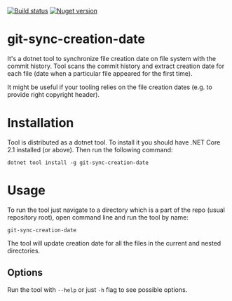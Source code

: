 [![Build status](https://ci.appveyor.com/api/projects/status/t3djtth456h5ff3x/branch/master?svg=true)](https://ci.appveyor.com/project/Zvirja/git-sync-creation-date/branch/master) [![Nuget version](https://img.shields.io/nuget/v/git-sync-creation-date.svg)](https://www.nuget.org/packages/git-sync-creation-date/)

# git-sync-creation-date

It's a dotnet tool to synchronize file creation date on file system with the commit history. Tool scans the commit history and extract creation date for each file (date when a particular file appeared for the first time).

It might be useful if your tooling relies on the file creation dates (e.g. to provide right copyright header).

# Installation

Tool is distributed as a dotnet tool. To install it you should have .NET Core 2.1 installed (or above). Then run the following command:
```
dotnet tool install -g git-sync-creation-date
```

# Usage

To run the tool just navigate to a directory which is a part of the repo (usual repository root), open command line and run the tool by name:
```
git-sync-creation-date
```

The tool will update creation date for all the files in the current and nested directories.

## Options

Run the tool with `--help` or just `-h` flag to see possible options.
